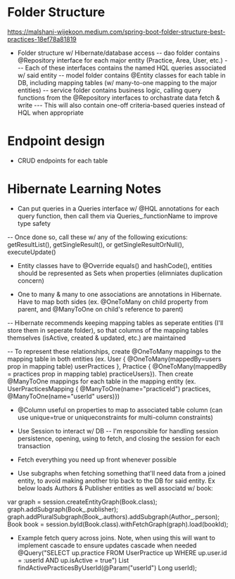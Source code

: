 # Folder Structure
https://malshani-wijekoon.medium.com/spring-boot-folder-structure-best-practices-18ef78a81819

- Folder structure w/ Hibernate/database access
-- dao folder contains @Repository interface for each major entity (Practice, Area, User, etc.)
--- Each of these interfaces contains the named HQL queries associated w/ said entity
-- model folder contains @Entity classes for each table in DB, including mapping tables (w/ many-to-one mapping to the major entities)
-- service folder contains business logic, calling query functions from the @Repository interfaces to orchastrate data fetch & write
--- This will also contain one-off criteria-based queries instead of HQL when appropriate  

# Endpoint design
- CRUD endpoints for each table

# Hibernate Learning Notes
- Can put queries in a Queries interface w/ @HQL annotations for each query function, then call them via Queries_.functionName to improve type safety

-- Once done so, call these w/ any of the following exicutions: getResultList(), getSingleResult(), or getSingleResultOrNull(), executeUpdate()

- Entity classes have to @Override equals() and hashCode(), entities should be represented as Sets when properties (elimniates duplication concern)

- One to many & many to one associations are annotations in Hibernate. Have to map both sides (ex. @OneToMany on child property from parent, and @ManyToOne on child's reference to parent)

-- Hibernate recommends keeping mapping tables as seperate entities (I'll store them in seperate folder), so that columns of the mapping tables themselves (isActive, created & updated, etc.) are maintained

-- To represent these relationships, create @OneToMany mappings to the mapping table in both entities (ex. User { @OneToMany(mappedBy=users prop in mapping table) userPractices }, Practice { @OneToMany(mappedBy = practices prop in mapping table) practiceUsers}). Then create @ManyToOne mappings for each table in the mapping entity (ex. UserPracticesMapping { @ManyToOne(name="practiceId") practices, @ManyToOne(name="userId" users)})

- @Column useful on properties to map to associated table column (can use unique=true or uniqueconstraints for multi-column constraints)

- Use Session to interact w/ DB
-- I'm responsible for handling session persistence, opening, using to fetch, and closing the session for each transaction

- Fetch everything you need up front whenever possible

- Use subgraphs when fetching something that'll need data from a joined entity, to avoid making another trip back to the DB for said entity. Ex below loads Authors & Publisher entities as well associatd w/ book:
  
var graph = session.createEntityGraph(Book.class);
graph.addSubgraph(Book_.publisher);
graph.addPluralSubgraph(Book_.authors).addSubgraph(Author_.person);
Book book = session.byId(Book.class).withFetchGraph(graph).load(bookId);

- Example fetch query across joins. Note, when using this will want to implement cascade to ensure updates cascade when needed
@Query("SELECT up.practice FROM UserPractice up WHERE up.user.id = :userId AND up.isActive = true")
List<Practice> findActivePracticesByUserId(@Param("userId") Long userId);
